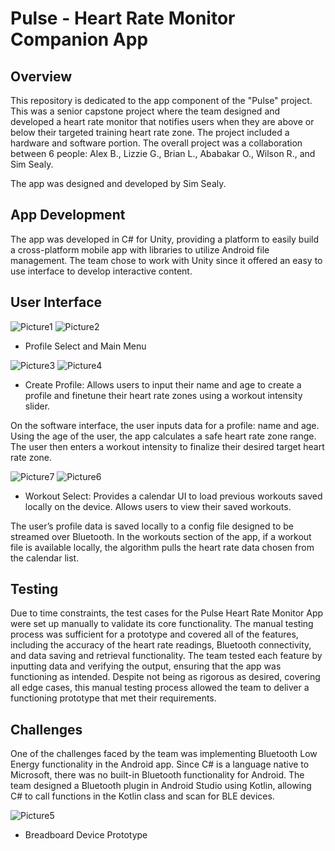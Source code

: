 # Pulse - Heart Rate Monitor Companion App

## Overview
This repository is dedicated to the app component of the "Pulse" project. This was a senior capstone project where the team designed and developed a heart rate monitor that notifies users when they are above or below their targeted training heart rate zone. The project included a hardware and software portion. The overall project was a collaboration between 6 people: Alex B., Lizzie G., Brian L., Ababakar O., Wilson R., and Sim Sealy. 

The app was designed and developed by Sim Sealy.

## App Development
The app was developed in C# for Unity, providing a platform to easily build a cross-platform mobile app with libraries to utilize Android file management. The team chose to work with Unity since it offered an easy to use interface to develop interactive content.

## User Interface
![Picture1](https://user-images.githubusercontent.com/14210389/215823857-04584073-b2e4-4eef-988e-5bb950a48072.png)
![Picture2](https://user-images.githubusercontent.com/14210389/215823881-ae11597e-8557-45a4-937d-eb09c782bdbf.png)
- Profile Select and Main Menu


![Picture3](https://user-images.githubusercontent.com/14210389/215823952-05a1d01f-4689-42ba-8d90-033efcb2427c.png)
![Picture4](https://user-images.githubusercontent.com/14210389/215823964-6486bc1d-120d-4825-a52f-e33e128baa13.png)
- Create Profile: Allows users to input their name and age to create a profile and finetune their heart rate zones using a workout intensity slider.

On the software interface, the user inputs data for a profile: name and age. Using the age of the user, the app calculates a safe heart rate zone range. The user then enters a workout intensity to finalize their desired target heart rate zone.

![Picture7](https://user-images.githubusercontent.com/14210389/215823984-34f9a0bf-fd68-49f7-8550-ea491804708d.png)
![Picture6](https://user-images.githubusercontent.com/14210389/215824002-572bc582-129b-4113-8998-06f9149fbb67.png)
- Workout Select: Provides a calendar UI to load previous workouts saved locally on the device.
Allows users to view their saved workouts.

The user’s profile data is saved locally to a config file designed to be streamed over Bluetooth. In the workouts section of the app, if a workout file is available locally, the algorithm pulls the heart rate data chosen from the calendar list.

## Testing
Due to time constraints, the test cases for the Pulse Heart Rate Monitor App were set up manually to validate its core functionality. The manual testing process was sufficient for a prototype and covered all of the features, including the accuracy of the heart rate readings, Bluetooth connectivity, and data saving and retrieval functionality. The team tested each feature by inputting data and verifying the output, ensuring that the app was functioning as intended. Despite not being as rigorous as desired, covering all edge cases, this manual testing process allowed the team to deliver a functioning prototype that met their requirements.

## Challenges
One of the challenges faced by the team was implementing Bluetooth Low Energy functionality in the Android app. Since C# is a language native to Microsoft, there was no built-in Bluetooth functionality for Android. The team designed a Bluetooth plugin in Android Studio using Kotlin, allowing C# to call functions in the Kotlin class and scan for BLE devices.


![Picture5](https://user-images.githubusercontent.com/14210389/215824439-e28bada1-0149-449c-bda1-4a140196a814.png)
- Breadboard Device Prototype
